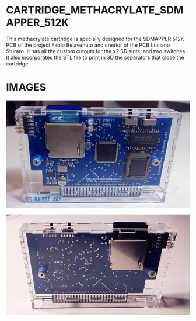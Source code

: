 # CARTRIDGE_METHACRYLATE_SDMAPPER_512K

This methacrylate cartridge is specially designed for the SDMAPPER 512K PCB of the project Fabio Belavenuto and creator of the PCB Luciano Sturaro. It has all the custom cutouts for the x2 SD slots, and two switches. It also incorporates the STL file to print in 3D the separators that close the cartridge

# IMAGES

![Alt text](https://github.com/capsule5000/CARTRIDGE_METHACRYLATE_SDMAPPER_512K/blob/main/Images/front_SDMAPPER_512K.png)

![Alt text](https://github.com/capsule5000/CARTRIDGE_METHACRYLATE_SDMAPPER_512K/blob/main/Images/rear_SDMAPPER_512K.png)

